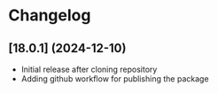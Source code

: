 # Changelog

## [18.0.1] (2024-12-10)

- Initial release after cloning repository
- Adding github workflow for publishing the package

